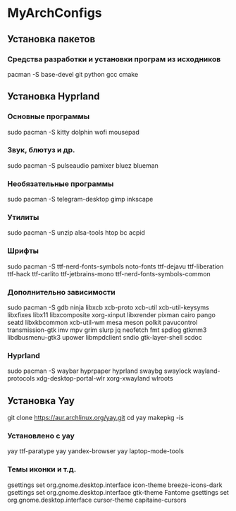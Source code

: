 # MyArchConfigs

## Установка пакетов
### Средства разработки и установки програм из исходников
pacman -S base-devel git python gcc cmake

## Установка Hyprland

### Основные программы
sudo pacman -S kitty dolphin wofi mousepad
### Звук, блютуз и др.
sudo pacman -S pulseaudio pamixer bluez blueman
### Необязательные программы
sudo pacman -S telegram-desktop gimp inkscape
### Утилиты
sudo pacman -S unzip alsa-tools htop bc acpid
### Шрифты
sudo pacman -S ttf-nerd-fonts-symbols noto-fonts ttf-dejavu ttf-liberation ttf-hack ttf-carlito ttf-jetbrains-mono ttf-nerd-fonts-symbols-common
### Дополнительно зависимости
sudo pacman -S gdb ninja libxcb xcb-proto xcb-util xcb-util-keysyms libxfixes libx11 libxcomposite xorg-xinput libxrender pixman cairo pango seatd libxkbcommon xcb-util-wm mesa meson polkit pavucontrol transmission-gtk imv mpv grim slurp jq neofetch fmt spdlog gtkmm3 libdbusmenu-gtk3 upower libmpdclient sndio gtk-layer-shell scdoc
### Hyprland
sudo pacman -S waybar hyprpaper hyprland swaybg swaylock wayland-protocols xdg-desktop-portal-wlr xorg-xwayland wlroots

## Установка Yay
git clone https://aur.archlinux.org/yay.git
cd yay
makepkg -is

### Установлено с yay
yay ttf-paratype
yay yandex-browser
yay laptop-mode-tools

### Темы иконки и т.д.
gsettings set org.gnome.desktop.interface icon-theme breeze-icons-dark  
gsettings set org.gnome.desktop.interface gtk-theme Fantome
gsettings set org.gnome.desktop.interface cursor-theme capitaine-cursors

